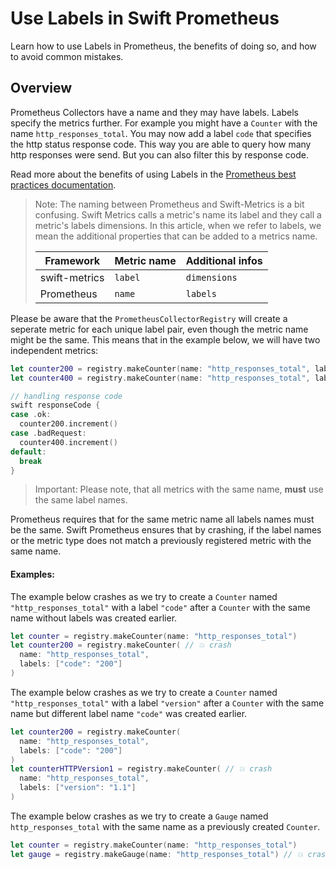 # Use Labels in Swift Prometheus

Learn how to use Labels in Prometheus, the benefits of doing so, and how to avoid common mistakes.

## Overview

Prometheus Collectors have a name and they may have labels. Labels specify the metrics further. For
example you might have a ``Counter`` with the name `http_responses_total`. You may now add a label
`code` that specifies the http status response code. This way you are able to query how many http
responses were send. But you can also filter this by response code.

Read more about the benefits of using Labels in the [Prometheus best practices documentation][prometheus-use-labels].

> Note: The naming between Prometheus and Swift-Metrics is a bit confusing. Swift Metrics calls a 
> metric's name its label and they call a metric's labels dimensions. In this article, when we 
> refer to labels, we mean the additional properties that can be added to a metrics name.
>
> | Framework     | Metric name | Additional infos |
> |---------------|-------------|------------------|
> | swift-metrics | `label`     | `dimensions`     |
> | Prometheus    | `name`      | `labels`         |

Please be aware that the ``PrometheusCollectorRegistry`` will create a seperate metric for each 
unique label pair, even though the metric name might be the same. This means that in the example 
below, we will have two independent metrics: 

```swift
let counter200 = registry.makeCounter(name: "http_responses_total", labels: ["code": "200"])
let counter400 = registry.makeCounter(name: "http_responses_total", labels: ["code": "400"])

// handling response code
swift responseCode {
case .ok:
  counter200.increment()
case .badRequest:
  counter400.increment()
default:
  break
}
```

> Important: Please note, that all metrics with the same name, **must** use the same label names. 

Prometheus requires that for the same metric name all labels names must be the same. Swift 
Prometheus ensures that by crashing, if the label names or the metric type does not match a 
previously registered metric with the same name.

#### Examples:

The example below crashes as we try to create a ``Counter`` named `"http_responses_total"` with a 
label `"code"` after a ``Counter`` with the same name without labels was created earlier.

```swift
let counter = registry.makeCounter(name: "http_responses_total")
let counter200 = registry.makeCounter( // 💥 crash
  name: "http_responses_total", 
  labels: ["code": "200"]
)
```

The example below crashes as we try to create a ``Counter`` named `"http_responses_total"` with a 
label `"version"` after a ``Counter`` with the same name but different label name `"code"` was 
created earlier.

```swift
let counter200 = registry.makeCounter(
  name: "http_responses_total",
  labels: ["code": "200"]
)
let counterHTTPVersion1 = registry.makeCounter( // 💥 crash
  name: "http_responses_total", 
  labels: ["version": "1.1"]
)
```

The example below crashes as we try to create a ``Gauge`` named `http_responses_total` with the 
same name as a previously created ``Counter``.

```swift
let counter = registry.makeCounter(name: "http_responses_total")
let gauge = registry.makeGauge(name: "http_responses_total") // 💥 crash
```

[prometheus-use-labels]: https://prometheus.io/docs/practices/instrumentation/#use-labels
